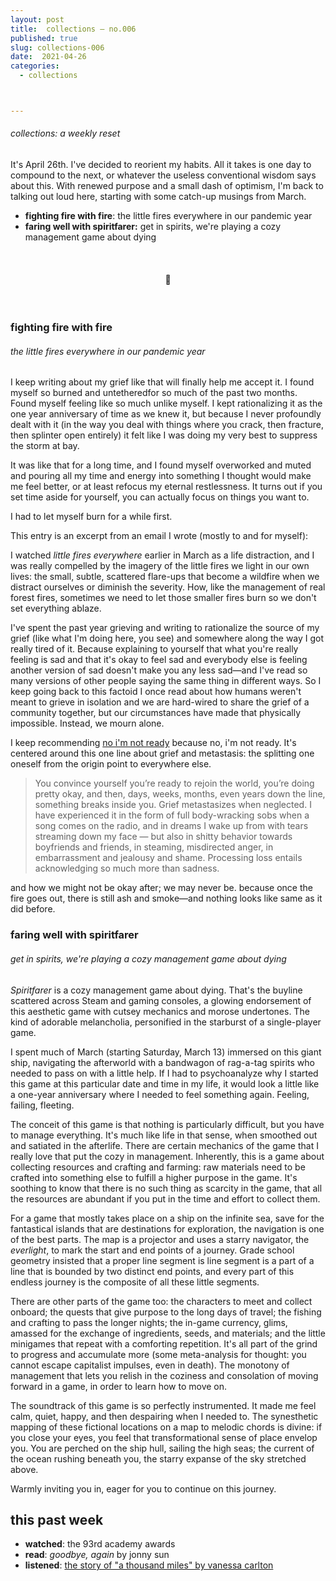 ```yaml
---
layout: post
title:  collections — no.006
published: true
slug: collections-006
date:  2021-04-26
categories:
  - collections



---
```


###### collections: a weekly reset



It's April 26th. I've decided to reorient my habits. All it takes is one day to compound to the next, or whatever the useless conventional wisdom says about this. With renewed purpose and a small dash of optimism, I'm back to talking out loud here, starting with some catch-up musings from March.

- **fighting fire with fire**: the little fires everywhere in our pandemic year
- **faring well with spiritfarer:** get in spirits, we're playing a cozy management game about dying

<br />

<h4 style="text-align:center">💌</h4>

<!--more-->

<br/>

### fighting fire with fire

###### the little fires everywhere in our pandemic year

I keep writing about my grief like that will finally help me accept it. I found myself so burned and untetheredfor so much of the past two months. Found myself feeling like so much unlike myself. I kept rationalizing it as the one year anniversary of time as we knew it, but because I never profoundly dealt with it (in the way you deal with things where you crack, then fracture, then splinter open entirely) it felt like I was doing my very best to suppress the storm at bay. 

It was like that for a long time, and I found myself overworked and muted and pouring all my time and energy into something I thought would make me feel better, or at least refocus my eternal restlessness. It turns out if you set time aside for yourself, you can actually focus on things you want to. 

I had to let myself burn for a while first. 

This entry is an excerpt from an email I wrote (mostly to and for myself):

I watched *little fires everywhere* earlier in March as a life distraction, and I was really compelled by the imagery of the little fires we light in our own lives: the small, subtle, scattered flare-ups that become a wildfire when we distract ourselves or diminish the severity. How, like the management of real forest fires, sometimes we need to let those smaller fires burn so we don't set everything ablaze.

I've spent the past year grieving and writing to rationalize the source of my grief (like what I'm doing here, you see) and somewhere along the way I got really tired of it. Because explaining to yourself that what you're really feeling is sad and that it's okay to feel sad and everybody else is feeling another version of sad doesn't make you any less sad—and I've read so many versions of other people saying the same thing in different ways. So I keep going back to this factoid I once read about how humans weren't meant to grieve in isolation and we are hard-wired to share the grief of a community together, but our circumstances have made that physically impossible. Instead, we mourn alone.

I keep recommending [no i'm not ready](https://annehelen.substack.com/p/no-im-not-ready) because no, i'm not ready. It's centered around this one line about grief and metastasis: the splitting one oneself from the origin point to everywhere else. 

> You convince yourself you’re ready to rejoin the world, you’re doing pretty okay, and then, days, weeks, months, even years down the line, something breaks inside you. Grief metastasizes when neglected. I have experienced it in the form of full body-wracking sobs when a song comes on the radio, and in dreams I wake up from with tears streaming down my face — but also in shitty behavior towards boyfriends and friends, in steaming, misdirected anger, in embarrassment and jealousy and shame. Processing loss entails acknowledging so much more than sadness.

and how we might not be okay after; we may never be. because once the fire goes out, there is still ash and smoke—and nothing looks like same as it did before.



### faring well with spiritfarer

###### get in spirits, we're playing a cozy management game about dying

*Spiritfarer* is a cozy management game about dying. That's the buyline scattered across Steam and gaming consoles, a glowing endorsement of this aesthetic game with cutsey mechanics and morose undertones. The kind of adorable melancholia, personified in the starburst of a single-player game. 

I spent much of March (starting Saturday, March 13) immersed on this giant ship, navigating the afterworld with a bandwagon of rag-a-tag spirits who needed to pass on with a little help. If I had to psychoanalyze why I started this game at this particular date and time in my life, it would look a little like a one-year anniversary where I needed to feel something again. Feeling, failing, fleeting.

The conceit of this game is that nothing is particularly difficult, but you have to manage everything. It's much like life in that sense, when smoothed out and satiated in the afterlife. There are certain mechanics of the game that I really love that put the cozy in management. Inherently, this is a game about collecting resources and crafting and farming: raw materials need to be crafted into something else to fulfill a higher purpose in the game. It's soothing to know that there is no such thing as scarcity in the game, that all the resources are abundant if you put in the time and effort to collect them. 

For a game that mostly takes place on a ship on the infinite sea, save for the fantastical islands that are destinations for exploration, the navigation is one of the best parts. The map is a projector and uses a starry navigator, the *everlight*, to mark the start and end points of a journey. Grade school geometry insisted that a proper line segment is line segment is a part of a line that is bounded by two distinct end points, and every part of this endless journey is the composite of all these little segments. 

There are other parts of the game too: the characters to meet and collect onboard; the quests that give purpose to the long days of travel; the fishing and crafting to pass the longer nights; the in-game currency, glims, amassed for the exchange of ingredients, seeds, and materials; and the little minigames that repeat with a comforting repetition. It's all part of the grind to progress and accumulate more (some meta-analysis for thought: you cannot escape capitalist impulses, even in death). The monotony of management that lets you relish in the coziness and consolation of moving forward in a game, in order to learn how to move on.

The soundtrack of this game is so perfectly instrumented. It made me feel calm, quiet, happy, and then despairing when I  needed to. The synesthetic mapping of these fictional locations on a map to melodic chords is divine: if you close your eyes, you feel that transformational sense of place envelop you. You are perched on the ship hull, sailing the high seas; the current of the ocean rushing beneath you, the starry expanse of the sky stretched above. 

Warmly inviting you in, eager for you to continue on this journey. 



## this past week

- **watched**: the 93rd academy awards
- **read**: *goodbye, again* by jonny sun
- **listened**: [the story of "a thousand miles" by vanessa carlton](https://www.youtube.com/watch?v=GLO_57IV6Zc)